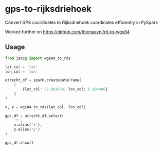 # gps-to-rijksdriehoek
Convert GPS coordinates to Rijksdriehoek coordinates efficiently in PySpark

Worked further on https://github.com/thomasvnl/rd-to-wgs84

## Usage
```python
from jatog import wgs84_to_rds

lat_col = 'lat'
lon_col = 'lon'

utrecht_df = spark.createDataFrame(
    [
        {lat_col: 52.092876, lon_col: 5.104480}
    ]
)

x, y = wgs84_to_rds(lat_col, lon_col)

gps_df = utrecht_df.select(
    '*',
    x.alias('x'),
    y.alias('y')
)

gps_df.show()
```